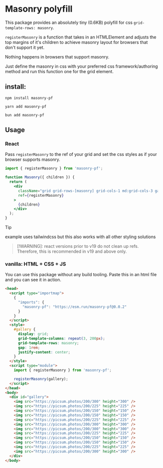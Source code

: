 # Masonry polyfill

This package provides an absolutely tiny (0.6KB) polyfill for css `grid-template-rows: masonry`.

`registerMasonry` is a function that takes in an HTMLElement and adjusts the top margins of it's children to achieve masonry layout for browsers that don't support it yet.

Nothing happens in browsers that support masonry.

Just define the masonry in css with your preferred css framework/authoring method and run this function one for the grid element.

## install:

```shell
npm install masonry-pf
```

```shell
yarn add masonry-pf
```

```shell
bun add masonry-pf
```

## Usage

### React

Pass `registerMasonry` to the ref of your grid and set the css styles as if your browser supports masonry.

```jsx
import { registerMasonry } from 'masonry-pf';

function Masonry({ children }) {
  return (
    <div
      className="grid grid-rows-[masonry] grid-cols-1 md:grid-cols-3 gap-4"
      ref={registerMasonry}
    >
      {children}
    </div>
  );
}
```

> [!TIP]
> example uses tailwindcss but this also works with all other styling solutions

> [!WARNING]:
> react versions prior to v19 do not clean up refs. Therefore, this is recommended in v19 and above only.

### vanilla: HTML + CSS + JS

You can use this package without any build tooling. Paste this in an html file and you can see it in action.

```html
<head>
  <script type="importmap">
    {
      "imports": {
        "masonry-pf": "https://esm.run/masonry-pf@0.0.2"
      }
    }
  </script>
  <style>
    #gallery {
      display: grid;
      grid-template-columns: repeat(3, 200px);
      grid-template-rows: masonry;
      gap: 1rem;
      justify-content: center;
    }
  </style>
  <script type="module">
    import { registerMasonry } from 'masonry-pf';

    registerMasonry(gallery);
  </script>
</head>
<body>
  <div id="gallery">
    <img src="https://picsum.photos/200/300" height="300" />
    <img src="https://picsum.photos/200/225" height="225" />
    <img src="https://picsum.photos/200/150" height="150" />
    <img src="https://picsum.photos/200/150" height="150" />
    <img src="https://picsum.photos/200/225" height="225" />
    <img src="https://picsum.photos/200/300" height="300" />
    <img src="https://picsum.photos/200/300" height="300" />
    <img src="https://picsum.photos/200/225" height="225" />
    <img src="https://picsum.photos/200/150" height="150" />
    <img src="https://picsum.photos/200/150" height="150" />
    <img src="https://picsum.photos/200/225" height="225" />
    <img src="https://picsum.photos/200/300" height="300" />
  </div>
</body>
```
